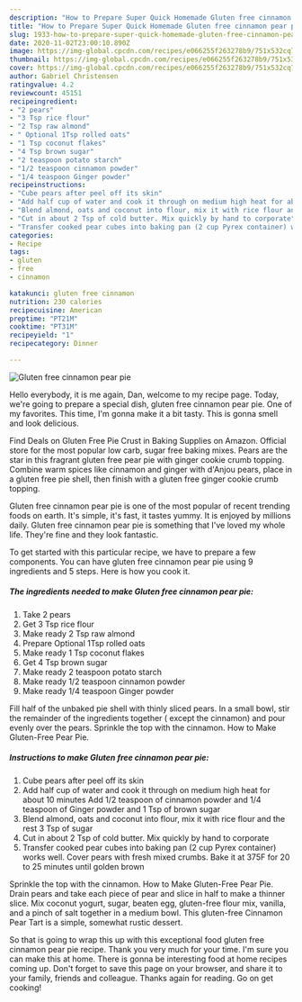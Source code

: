 ```yaml
---
description: "How to Prepare Super Quick Homemade Gluten free cinnamon pear pie"
title: "How to Prepare Super Quick Homemade Gluten free cinnamon pear pie"
slug: 1933-how-to-prepare-super-quick-homemade-gluten-free-cinnamon-pear-pie
date: 2020-11-02T23:00:10.890Z
image: https://img-global.cpcdn.com/recipes/e066255f263278b9/751x532cq70/gluten-free-cinnamon-pear-pie-recipe-main-photo.jpg
thumbnail: https://img-global.cpcdn.com/recipes/e066255f263278b9/751x532cq70/gluten-free-cinnamon-pear-pie-recipe-main-photo.jpg
cover: https://img-global.cpcdn.com/recipes/e066255f263278b9/751x532cq70/gluten-free-cinnamon-pear-pie-recipe-main-photo.jpg
author: Gabriel Christensen
ratingvalue: 4.2
reviewcount: 45151
recipeingredient:
- "2 pears"
- "3 Tsp rice flour"
- "2 Tsp raw almond"
- " Optional 1Tsp rolled oats"
- "1 Tsp coconut flakes"
- "4 Tsp brown sugar"
- "2 teaspoon potato starch"
- "1/2 teaspoon cinnamon powder"
- "1/4 teaspoon Ginger powder"
recipeinstructions:
- "Cube pears after peel off its skin"
- "Add half cup of water and cook it through on medium high heat for about 10 minutes Add 1/2 teaspoon of cinnamon powder and 1/4 teaspoon of Ginger powder and 1 Tsp of brown sugar"
- "Blend almond, oats and coconut into flour, mix it with rice flour and the rest 3 Tsp of sugar"
- "Cut in about 2 Tsp of cold butter. Mix quickly by hand to corporate"
- "Transfer cooked pear cubes into baking pan (2 cup Pyrex container) works well. Cover pears with fresh mixed crumbs. Bake it at 375F for 20 to 25 minutes until golden brown"
categories:
- Recipe
tags:
- gluten
- free
- cinnamon

katakunci: gluten free cinnamon 
nutrition: 230 calories
recipecuisine: American
preptime: "PT21M"
cooktime: "PT31M"
recipeyield: "1"
recipecategory: Dinner

---
```



![Gluten free cinnamon pear pie](https://img-global.cpcdn.com/recipes/e066255f263278b9/751x532cq70/gluten-free-cinnamon-pear-pie-recipe-main-photo.jpg)

Hello everybody, it is me again, Dan, welcome to my recipe page. Today, we're going to prepare a special dish, gluten free cinnamon pear pie. One of my favorites. This time, I'm gonna make it a bit tasty. This is gonna smell and look delicious.

Find Deals on Gluten Free Pie Crust in Baking Supplies on Amazon. Official store for the most popular low carb, sugar free baking mixes. Pears are the star in this fragrant gluten free pear pie with ginger cookie crumb topping. Combine warm spices like cinnamon and ginger with d&#39;Anjou pears, place in a gluten free pie shell, then finish with a gluten free ginger cookie crumb topping.

Gluten free cinnamon pear pie is one of the most popular of recent trending foods on earth. It's simple, it's fast, it tastes yummy. It is enjoyed by millions daily. Gluten free cinnamon pear pie is something that I've loved my whole life. They're fine and they look fantastic.


To get started with this particular recipe, we have to prepare a few components. You can have gluten free cinnamon pear pie using 9 ingredients and 5 steps. Here is how you cook it.

<!--inarticleads1-->

##### The ingredients needed to make Gluten free cinnamon pear pie:

1. Take 2 pears
1. Get 3 Tsp rice flour
1. Make ready 2 Tsp raw almond
1. Prepare  Optional 1Tsp rolled oats
1. Make ready 1 Tsp coconut flakes
1. Get 4 Tsp brown sugar
1. Make ready 2 teaspoon potato starch
1. Make ready 1/2 teaspoon cinnamon powder
1. Make ready 1/4 teaspoon Ginger powder


Fill half of the unbaked pie shell with thinly sliced pears. In a small bowl, stir the remainder of the ingredients together ( except the cinnamon) and pour evenly over the pears. Sprinkle the top with the cinnamon. How to Make Gluten-Free Pear Pie. 

<!--inarticleads2-->

##### Instructions to make Gluten free cinnamon pear pie:

1. Cube pears after peel off its skin
1. Add half cup of water and cook it through on medium high heat for about 10 minutes Add 1/2 teaspoon of cinnamon powder and 1/4 teaspoon of Ginger powder and 1 Tsp of brown sugar
1. Blend almond, oats and coconut into flour, mix it with rice flour and the rest 3 Tsp of sugar
1. Cut in about 2 Tsp of cold butter. Mix quickly by hand to corporate
1. Transfer cooked pear cubes into baking pan (2 cup Pyrex container) works well. Cover pears with fresh mixed crumbs. Bake it at 375F for 20 to 25 minutes until golden brown


Sprinkle the top with the cinnamon. How to Make Gluten-Free Pear Pie. Drain pears and take each piece of pear and slice in half to make a thinner slice. Mix coconut yogurt, sugar, beaten egg, gluten-free flour mix, vanilla, and a pinch of salt together in a medium bowl. This gluten-free Cinnamon Pear Tart is a simple, somewhat rustic dessert. 

So that is going to wrap this up with this exceptional food gluten free cinnamon pear pie recipe. Thank you very much for your time. I'm sure you can make this at home. There is gonna be interesting food at home recipes coming up. Don't forget to save this page on your browser, and share it to your family, friends and colleague. Thanks again for reading. Go on get cooking!

